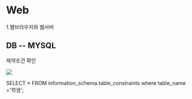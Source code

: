 # Web
1.웹브라우저와 웹서버

## DB --  MYSQL 
제약조건 확인 


<div>
  <img src="https://i.imgur.com/wiYCnVq.png">
</div>
 
 SELECT * FROM information_schema.table_constraints where table_name ='학생';
